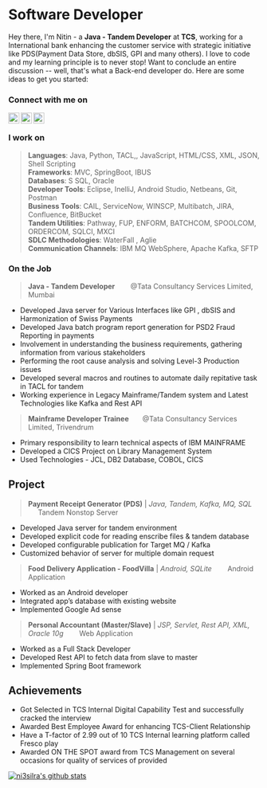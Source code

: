 # Software Developer
Hey there, I'm Nitin - a **Java - Tandem Developer** at **TCS**, working for a International bank enhancing the customer service with strategic initiative like PDS(Payment Data Store, dbSIS, GPI and many others). I love to code and my learning principle is to never stop! Want to conclude an entire discussion -- well, that's what a Back-end developer do.
Here are some ideas to get you started:

### Connect with me on
[<img align="left" alt="ni3silra | Github" width="22px" src="https://github.com/ni3silra/me/blob/main/icons8-github-48.png" />][Github]
[<img align="left" alt="ni3silra | LinkedIn" width="22px" src="https://github.com/ni3silra/me/blob/main/icons8-linkedin-48.png" />][Linkedin]
[<img align="left" alt="ni3silra | Twitter" width="22px" src="https://github.com/ni3silra/me/blob/main/icons8-twitter-48.png" />][Twitter] 
<br>

### I work on
> **Languages**: Java, Python, TACL,, JavaScript, HTML/CSS, XML, JSON, Shell Scripting \
> **Frameworks**: MVC, SpringBoot, IBUS \
> **Databases**: S SQL, Oracle \
> **Developer Tools**: Eclipse, InelliJ, Android Studio, Netbeans, Git, Postman \
> **Business Tools**: CAIL, ServiceNow, WINSCP, Multibatch, JIRA, Confluence, BitBucket \
> **Tandem Utilities**: Pathway, FUP, ENFORM, BATCHCOM, SPOOLCOM, ORDERCOM, SQLCI, MXCI \
> **SDLC Methodologies**: WaterFall , Aglie \
> **Communication Channels**: IBM MQ WebSphere, Apache Kafka, SFTP

### On the Job
> **Java - Tandem Developer**  &nbsp; &nbsp;&nbsp;&nbsp;&nbsp; @Tata Consultancy Services Limited, Mumbai 
* Developed Java server for Various Interfaces like GPI , dbSIS and Harmonization of Swiss Payments 
*  Developed Java batch program report generation for PSD2 Fraud Reporting in payments 
* Involvement in understanding the business requirements, gathering information from various stakeholders 
*  Performing the root cause analysis and solving Level-3 Production issues 
* Developed several macros and routines to automate daily repitative task in TACL for tandem 
* Working experience in Legacy Mainframe/Tandem system and Latest Technologies like Kafka and Rest API 

> **Mainframe Developer Trainee**  &nbsp; &nbsp;&nbsp;&nbsp;&nbsp;@Tata Consultancy Services Limited, Trivendrum
* Primary responsibility to learn technical aspects of IBM MAINFRAME 
* Developed a CICS Project on Library Management System 
* Used Technologies - JCL, DB2 Database, COBOL, CICS 


## Project
>**Payment Receipt Generator (PDS)** | *Java, Tandem, Kafka, MQ, SQL*    &nbsp; &nbsp;&nbsp;&nbsp;&nbsp; Tandem Nonstop Server
* Developed Java server for tandem environment
* Developed explicit code for reading enscribe files & tandem database
* Developed configurable publication for Target MQ / Kafka
* Customized behavior of server for multiple domain request

>**Food Delivery Application - FoodVilla**  | *Android, SQLite*   &nbsp; &nbsp;&nbsp;&nbsp;&nbsp;  Android Application
* Worked as an Android developer
* Integrated app’s database with existing website
* Implemented Google Ad sense

>**Personal Accountant (Master/Slave)** | *JSP, Servlet, Rest API, XML, Oracle 10g* &nbsp; &nbsp;&nbsp;&nbsp;&nbsp; Web Application
* Worked as a Full Stack Developer
* Developed Rest API to fetch data from slave to master
* Implemented Spring Boot framework

## Achievements
* Got Selected in TCS Internal Digital Capability Test and successfully cracked the interview
* Awarded Best Employee Award for enhancing TCS-Client Relationship
* Have a T-factor of 2.99 out of 10 TCS Internal learning platform called Fresco play
* Awarded ON THE SPOT award from TCS Management on several occasions for quality of services of provided


[![ni3silra's github stats](https://github-readme-stats.vercel.app/api?username=ni3silra&hide=prs,issues,contribs&show_icons=true&theme=dracula)](https://github.com/anuraghazra/github-readme-stats)

[Github]: https://github.com/ni3silra?tab=repositories
[Twitter]: https://twitter.com/ni3silra
[LinkedIn]: https://www.linkedin.com/in/ni3silra/
